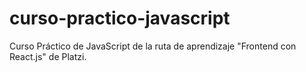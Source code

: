 # curso-practico-javascript
Curso Práctico de JavaScript de la ruta de aprendizaje "Frontend con React.js" de Platzi.
